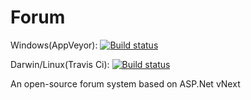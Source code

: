 # Forum

Windows(AppVeyor): [![Build status](https://ci.appveyor.com/api/projects/status/gqlcq07dl30524hk/branch/dev?svg=true)](https://ci.appveyor.com/project/Kagamine/forum/branch/dev)

Darwin/Linux(Travis Ci): [![Build status](https://travis-ci.org/Topicomb/Forum.svg)](https://travis-ci.org/Topicomb/Forum)

An open-source forum system based on ASP.Net vNext
